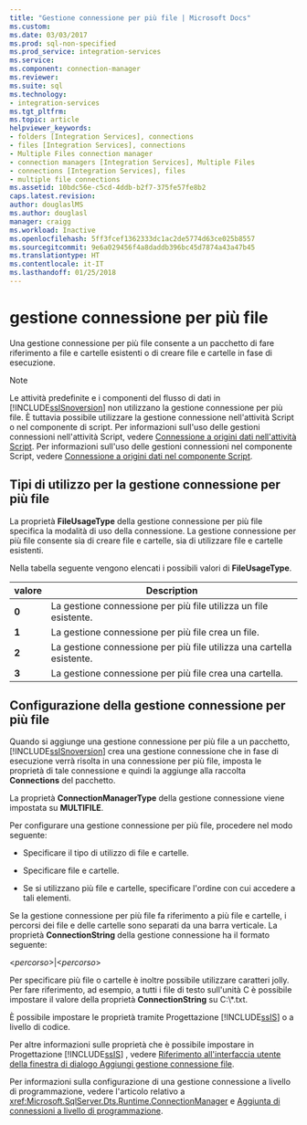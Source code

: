 ```yaml
---
title: "Gestione connessione per più file | Microsoft Docs"
ms.custom: 
ms.date: 03/03/2017
ms.prod: sql-non-specified
ms.prod_service: integration-services
ms.service: 
ms.component: connection-manager
ms.reviewer: 
ms.suite: sql
ms.technology:
- integration-services
ms.tgt_pltfrm: 
ms.topic: article
helpviewer_keywords:
- folders [Integration Services], connections
- files [Integration Services], connections
- Multiple Files connection manager
- connection managers [Integration Services], Multiple Files
- connections [Integration Services], files
- multiple file connections
ms.assetid: 10bdc56e-c5cd-4ddb-b2f7-375fe57fe8b2
caps.latest.revision: 
author: douglaslMS
ms.author: douglasl
manager: craigg
ms.workload: Inactive
ms.openlocfilehash: 5ff3fcef1362333dc1ac2de5774d63ce025b8557
ms.sourcegitcommit: 9e6a029456f4a8daddb396bc45d7874a43a47b45
ms.translationtype: HT
ms.contentlocale: it-IT
ms.lasthandoff: 01/25/2018
---
```

# <a name="multiple-files-connection-manager"></a>gestione connessione per più file
  Una gestione connessione per più file consente a un pacchetto di fare riferimento a file e cartelle esistenti o di creare file e cartelle in fase di esecuzione.  
  
> [!NOTE]  
>  Le attività predefinite e i componenti del flusso di dati in [!INCLUDE[ssISnoversion](../../includes/ssisnoversion-md.md)] non utilizzano la gestione connessione per più file. È tuttavia possibile utilizzare la gestione connessione nell'attività Script o nel componente di script. Per informazioni sull'uso delle gestioni connessioni nell'attività Script, vedere [Connessione a origini dati nell'attività Script](../../integration-services/extending-packages-scripting/task/connecting-to-data-sources-in-the-script-task.md). Per informazioni sull'uso delle gestioni connessioni nel componente Script, vedere [Connessione a origini dati nel componente Script](../../integration-services/extending-packages-scripting/data-flow-script-component/connecting-to-data-sources-in-the-script-component.md).  
  
## <a name="usage-types-of-the-multiple-files-connection-manager"></a>Tipi di utilizzo per la gestione connessione per più file  
 La proprietà **FileUsageType** della gestione connessione per più file specifica la modalità di uso della connessione. La gestione connessione per più file consente sia di creare file e cartelle, sia di utilizzare file e cartelle esistenti.  
  
 Nella tabella seguente vengono elencati i possibili valori di **FileUsageType**.  
  
|valore|Description|  
|-----------|-----------------|  
|**0**|La gestione connessione per più file utilizza un file esistente.|  
|**1**|La gestione connessione per più file crea un file.|  
|**2**|La gestione connessione per più file utilizza una cartella esistente.|  
|**3**|La gestione connessione per più file crea una cartella.|  
  
## <a name="configuration-of-the-multiple-files-connection-manager"></a>Configurazione della gestione connessione per più file  
 Quando si aggiunge una gestione connessione per più file a un pacchetto, [!INCLUDE[ssISnoversion](../../includes/ssisnoversion-md.md)] crea una gestione connessione che in fase di esecuzione verrà risolta in una connessione per più file, imposta le proprietà di tale connessione e quindi la aggiunge alla raccolta **Connections** del pacchetto.  
  
 La proprietà **ConnectionManagerType** della gestione connessione viene impostata su **MULTIFILE**.  
  
 Per configurare una gestione connessione per più file, procedere nel modo seguente:  
  
-   Specificare il tipo di utilizzo di file e cartelle.  
  
-   Specificare file e cartelle.  
  
-   Se si utilizzano più file e cartelle, specificare l'ordine con cui accedere a tali elementi.  
  
 Se la gestione connessione per più file fa riferimento a più file e cartelle, i percorsi dei file e delle cartelle sono separati da una barra verticale. La proprietà **ConnectionString** della gestione connessione ha il formato seguente:  
  
 \<*percorso*>|\<*percorso*>  
  
 Per specificare più file o cartelle è inoltre possibile utilizzare caratteri jolly. Per fare riferimento, ad esempio, a tutti i file di testo sull'unità C è possibile impostare il valore della proprietà **ConnectionString** su C:\\*.txt.  
  
 È possibile impostare le proprietà tramite Progettazione [!INCLUDE[ssIS](../../includes/ssis-md.md)] o a livello di codice.  
  
 Per altre informazioni sulle proprietà che è possibile impostare in Progettazione [!INCLUDE[ssIS](../../includes/ssis-md.md)] , vedere [Riferimento all'interfaccia utente della finestra di dialogo Aggiungi gestione connessione file](../../integration-services/connection-manager/add-file-connection-manager-dialog-box-ui-reference.md).  
  
 Per informazioni sulla configurazione di una gestione connessione a livello di programmazione, vedere l'articolo relativo a <xref:Microsoft.SqlServer.Dts.Runtime.ConnectionManager> e [Aggiunta di connessioni a livello di programmazione](../../integration-services/building-packages-programmatically/adding-connections-programmatically.md).  
  
  
